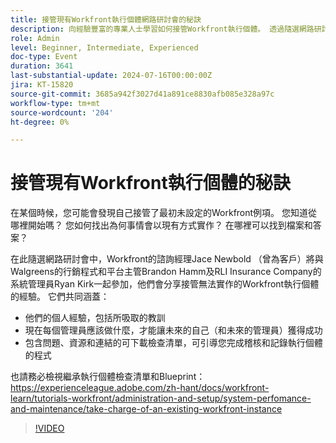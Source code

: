 ```yaml
---
title: 接管現有Workfront執行個體網路研討會的秘訣
description: 向經驗豐富的專業人士學習如何接管Workfront執行個體。 透過隨選網路研討會中的可下載檢查清單，獲得有關稽核、記錄和設定的深入見解，以取得未來成功。
role: Admin
level: Beginner, Intermediate, Experienced
doc-type: Event
duration: 3641
last-substantial-update: 2024-07-16T00:00:00Z
jira: KT-15820
source-git-commit: 3685a942f3027d41a891ce8830afb085e328a97c
workflow-type: tm+mt
source-wordcount: '204'
ht-degree: 0%

---
```



# 接管現有Workfront執行個體的秘訣

在某個時候，您可能會發現自己接管了最初未設定的Workfront例項。 您知道從哪裡開始嗎？ 您如何找出為何事情會以現有方式實作？ 在哪裡可以找到檔案和答案？

在此隨選網路研討會中，Workfront的諮詢經理Jace Newbold （曾為客戶）將與Walgreens的行銷程式和平台主管Brandon Hamm及RLI Insurance Company的系統管理員Ryan Kirk一起參加，他們會分享接管無法實作的Workfront執行個體的經驗。 它們共同涵蓋：

* 他們的個人經驗，包括所吸取的教訓
* 現在每個管理員應該做什麼，才能讓未來的自己（和未來的管理員）獲得成功
* 包含問題、資源和連結的可下載檢查清單，可引導您完成稽核和記錄執行個體的程式

也請務必檢視繼承執行個體檢查清單和Blueprint： https://experienceleague.adobe.com/zh-hant/docs/workfront-learn/tutorials-workfront/administration-and-setup/system-perfomance-and-maintenance/take-charge-of-an-existing-workfront-instance

>[!VIDEO](https://video.tv.adobe.com/v/3431014/?learn=on)
